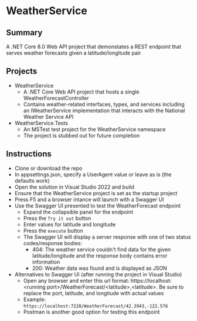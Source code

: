 # WeatherService

## Summary
A .NET Core 8.0 Web API project that demonstates a REST endpoint that serves weather forecasts given a latitude/longitude pair

## Projects
- WeatherService
  - A .NET Core Web API project that hosts a single WeatherForecastController
  - Contains weather-related interfaces, types, and services including an IWeatherService implementation that interacts with the National Weather Service API
- WeatherService.Tests
   - An MSTest test project for the WeatherService namespace
   - The project is stubbed out for future completion

## Instructions
- Clone or download the repo
- In appsettings.json, specify a UserAgent value or leave as is (the defaults work)
- Open the solution in Visual Studio 2022 and build
- Ensure that the WeatherService project is set as the startup project
- Press F5 and a browser intance will launch with a Swagger UI
- Use the Swagger UI presented to test the WeatherForecast endpoint
   - Expand the collapsible panel for the endpoint 
   - Press the `Try it out` button
   - Enter values for latitude and longitude
   - Press the `execute` button
   - The Swagger UI will display a server response with one of two status codes/response bodies:
      - 404: The weather service couldn't find data for the given latitude/longitude and the response body contains error information
      - 200: Weather data was found and is displayed as JSON
- Alternatives to Swagger UI (after running the project in Visual Studio)
   - Open any browser and enter this url format: ht<span>tps://</span>localhost:&lt;running port&gt;/WeatherForecast/&lt;latitude&gt;,&lt;latitude&gt;. Be sure to replace the port, latitude, and longitude with actual values
   - Example: `https://localhost:7228/WeatherForecast/42.3943,-122.576`
   - Postman is another good option for testing this endpoint